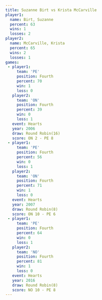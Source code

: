 ```yaml
---
title: Suzanne Birt vs Krista McCarville
player1:                  
  name: Birt, Suzanne     
  percent: 63             
  wins: 1                 
  losses: 2               
player2:                  
  name: McCarville, Krista
  percent: 65             
  wins: 2                 
  losses: 1               
games:
 - player1:          
     team: 'PE'      
     position: Fourth
     percent: 70     
     win: 1          
     loss: 0         
   player2:          
     team: 'ON'      
     position: Fourth
     percent: 39     
     win: 0          
     loss: 1         
   event: Hearts        
   year: 2006           
   draw: Round Robin(16)
   score: ON 2 - PE 8   
 - player1:          
     team: 'PE'      
     position: Fourth
     percent: 56     
     win: 0          
     loss: 1         
   player2:          
     team: 'ON'      
     position: Fourth
     percent: 71     
     win: 1          
     loss: 0         
   event: Hearts       
   year: 2007          
   draw: Round Robin(8)
   score: ON 10 - PE 6 
 - player1:          
     team: 'PE'      
     position: Fourth
     percent: 64     
     win: 0          
     loss: 1         
   player2:          
     team: 'NO'      
     position: Fourth
     percent: 81     
     win: 1          
     loss: 0         
   event: Hearts       
   year: 2016          
   draw: Round Robin(8)
   score: NO 10 - PE 8 
---
```

